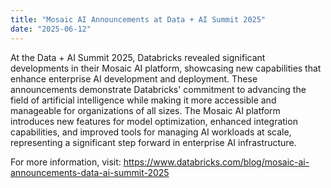 ```yaml
---
title: "Mosaic AI Announcements at Data + AI Summit 2025"
date: "2025-06-12"
---
```


At the Data + AI Summit 2025, Databricks revealed significant developments in their Mosaic AI platform, showcasing new capabilities that enhance enterprise AI development and deployment. These announcements demonstrate Databricks' commitment to advancing the field of artificial intelligence while making it more accessible and manageable for organizations of all sizes. The Mosaic AI platform introduces new features for model optimization, enhanced integration capabilities, and improved tools for managing AI workloads at scale, representing a significant step forward in enterprise AI infrastructure.

For more information, visit: https://www.databricks.com/blog/mosaic-ai-announcements-data-ai-summit-2025
